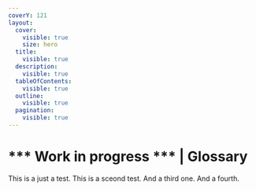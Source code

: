 ```yaml
---
coverY: 121
layout:
  cover:
    visible: true
    size: hero
  title:
    visible: true
  description:
    visible: true
  tableOfContents:
    visible: true
  outline:
    visible: true
  pagination:
    visible: true
---
```


# *** Work in progress *** | Glossary

This is a just a test. This is a sceond test. And a third one. And a fourth.
